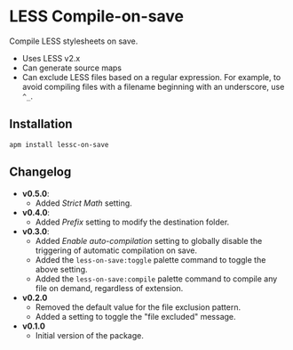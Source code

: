 # LESS Compile-on-save

Compile LESS stylesheets on save.

- Uses LESS v2.x
- Can generate source maps
- Can exclude LESS files based on a regular expression. For example, to
    avoid compiling files with a filename beginning with an underscore,
    use `^_`.

## Installation

    apm install lessc-on-save

## Changelog

- **v0.5.0**:
    + Added *Strict Math* setting.
- **v0.4.0**:
    + Added *Prefix* setting to modify the destination folder.
- **v0.3.0**:
    + Added *Enable auto-compilation* setting to globally disable the
        triggering of automatic compilation on save.
    + Added the `less-on-save:toggle` palette command to toggle the above
        setting.
    + Added the `less-on-save:compile` palette command to compile any file on
        demand, regardless of extension.
- **v0.2.0**
    + Removed the default value for the file exclusion pattern.
    + Added a setting to toggle the "file excluded" message.
- **v0.1.0**
    + Initial version of the package.
